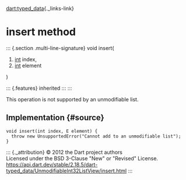 [dart:typed\_data](../../dart-typed_data/dart-typed_data-library){._links-link}

insert method
=============

::: {.section .multi-line-signature}
void insert(

1.  [int](../../dart-core/int-class) index,
2.  [int](../../dart-core/int-class) element

)

::: {.features}
inherited
:::
:::

This operation is not supported by an unmodifiable list.

Implementation {#source}
--------------

``` {.language-dart data-language="dart"}
void insert(int index, E element) {
  throw new UnsupportedError("Cannot add to an unmodifiable list");
}
```

::: {._attribution}
© 2012 the Dart project authors\
Licensed under the BSD 3-Clause \"New\" or \"Revised\" License.\
<https://api.dart.dev/stable/2.18.5/dart-typed_data/UnmodifiableInt32ListView/insert.html>
:::
